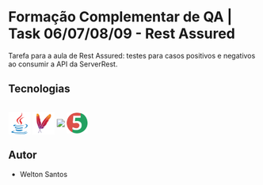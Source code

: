 # Formação Complementar de QA | Task 06/07/08/09 - Rest Assured

Tarefa para a aula de Rest Assured: testes para casos positivos e negativos ao consumir a API da ServerRest.

## Tecnologias

<div style="display: inline_block"><br>
  <img align="center" height="45"  src="https://github.com/devicons/devicon/blob/master/icons/java/java-original.svg">
  <img align="center" height="45"  src="https://github.com/devicons/devicon/blob/master/icons/maven/maven-original.svg">
  <img align="center" height="42"  src="https://avatars.githubusercontent.com/u/19369327?s=200&v=4">
  <img align="center" height="42"  src="https://github.com/devicons/devicon/blob/master/icons/junit/junit-original.svg">
<div>

## Autor

- Welton Santos
